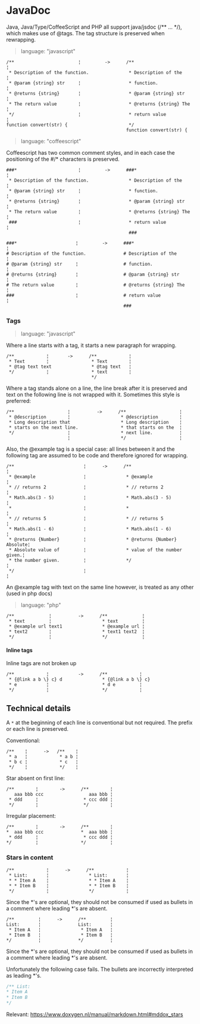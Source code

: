 # JavaDoc #

Java, Java/Type/CoffeeScript and PHP all support java/jsdoc (/** ... */), which
makes use of @tags. The tag structure is preserved when rewrapping.

> language: "javascript"

    /**                        ¦         ->      /**                        ¦
     * Description of the function.               * Description of the      ¦
     * @param {string} str     ¦                  * function.               ¦
     * @returns {string}       ¦                  * @param {string} str     ¦
     * The return value        ¦                  * @returns {string} The   ¦
     */                        ¦                  * return value            ¦
    function convert(str) {                       */
                                                 function convert(str) {

> language: "coffeescript"

Coffeescript has two common comment styles, and in each case the positioning of
the #/* characters is preserved.

    ###*                       ¦         ->      ###*                       ¦
     * Description of the function.               * Description of the      ¦
     * @param {string} str     ¦                  * function.               ¦
     * @returns {string}       ¦                  * @param {string} str     ¦
     * The return value        ¦                  * @returns {string} The   ¦
     ###                       ¦                  * return value            ¦
                                                  ###

    ###*                      ¦         ->      ###*                      ¦
    # Description of the function.              # Description of the      ¦
    # @param {string} str     ¦                 # function.               ¦
    # @returns {string}       ¦                 # @param {string} str     ¦
    # The return value        ¦                 # @returns {string} The   ¦
    ###                       ¦                 # return value            ¦
                                                ###

### Tags ###

> language: "javascript"

Where a line starts with a tag, it starts a new paragraph for wrapping.

    /**            ¦       ->      /**            ¦
     * Text        ¦                * Text        ¦
     * @tag text text               * @tag text   ¦
     */            ¦                * text        ¦
                                    */

Where a tag stands alone on a line, the line break after it is preserved and
text on the following line is not wrapped with it. Sometimes this style is
preferred:

    /**                    ¦          ->      /**                    ¦
     * @description        ¦                   * @description        ¦
     * Long description that                   * Long description    ¦
     * starts on the next line.                * that starts on the  ¦
     */                    ¦                   * next line.          ¦
                           ¦                   */                    ¦

Also, the @example tag is a special case: all lines between it and the following
tag are assumed to be code and therefore ignored for wrapping.

    /**                          ¦      ->      /**                          ¦
     * @example                  ¦               * @example                  ¦
     * // returns 2              ¦               * // returns 2              ¦
     * Math.abs(3 - 5)           ¦               * Math.abs(3 - 5)           ¦
     *                           ¦               *                           ¦
     * // returns 5              ¦               * // returns 5              ¦
     * Math.abs(1 - 6)           ¦               * Math.abs(1 - 6)           ¦
     * @returns {Number}         ¦               * @returns {Number} Absolute¦
     * Absolute value of         ¦               * value of the number given.¦
     * the number given.         ¦               */                          ¦
     */                          ¦                                           ¦

An @example tag with text on the same line however, is treated as any other
(used in php docs)

> language: "php"

    /**             ¦          ->      /**             ¦
     * text         ¦                   * text         ¦
     * @example url text1               * @example url ¦
     * text2        ¦                   * text1 text2  ¦
     */             ¦                   */             ¦


#### Inline tags ####

Inline tags are not broken up

    /**            ¦           ->      /**            ¦
     * {@link a b \} c} d               * {@link a b \} c}
     * e           ¦                    * d e         ¦
     */            ¦                    */            ¦


## Technical details ##

A `*` at the beginning of each line is conventional but not required. The prefix
or each line is preserved.

Conventional:

    /**    ¦      ->   /**    ¦
     * a   ¦            * a b ¦
     * b c ¦            * c   ¦
     */    ¦            */    ¦

Star absent on first line:

    /**        ¦        ->      /**        ¦
       aaa bbb ccc                 aaa bbb ¦
     * ddd     ¦                 * ccc ddd ¦
     */        ¦                 */        ¦

Irregular placement:

    /**        ¦        ->      /**        ¦
    *  aaa bbb ccc              *  aaa bbb ¦
     * ddd     ¦                 * ccc ddd ¦
    */         ¦                */         ¦

### Stars in content ###

    /**            ¦      ->      /**            ¦
     * List:       ¦               * List:       ¦
     * * Item A    ¦               * * Item A    ¦
     * * Item B    ¦               * * Item B    ¦
     */            ¦               */            ¦

Since the *'s are optional, they should not be consumed if used as bullets in a
comment where leading *'s are absent.

    /**         ¦      ->      /**         ¦
    List:       ¦              List:       ¦
     * Item A   ¦               * Item A   ¦
     * Item B   ¦               * Item B   ¦
    */          ¦              */          ¦

Since the *'s are optional, they should not be consumed if used as bullets in a
comment where leading *'s are absent.

Unfortunately the following case fails. The bullets are incorrectly interpreted
as leading *'s.

``` js
/** List:
* Item A
* Item B
*/
```

Relevant: https://www.doxygen.nl/manual/markdown.html#mddox_stars
